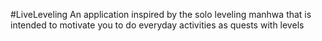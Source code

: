 #LiveLeveling
An application inspired by the solo leveling manhwa that is intended to motivate you to do everyday activities as quests with levels